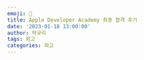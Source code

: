```yaml
---
emoji: 🍎
title: Apple Developer Academy 최종 합격 후기
date: '2023-01-18 13:00:00'
author: 박규리
tags: 회고
categories: 회고
---
```


